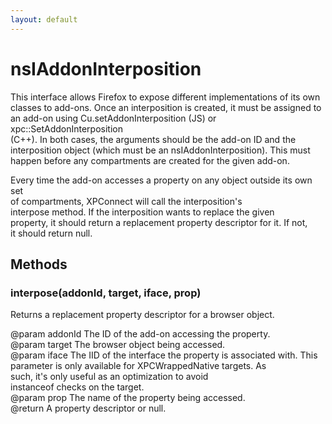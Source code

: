 ```yaml
---
layout: default
---
```


# nsIAddonInterposition #
  
This interface allows Firefox to expose different implementations of its own  
classes to add-ons. Once an interposition is created, it must be assigned to  
an add-on using Cu.setAddonInterposition (JS) or xpc::SetAddonInterposition  
(C++). In both cases, the arguments should be the add-on ID and the  
interposition object (which must be an nsIAddonInterposition). This must  
happen before any compartments are created for the given add-on.  
  
Every time the add-on accesses a property on any object outside its own set  
of compartments, XPConnect will call the interposition's  
interpose method. If the interposition wants to replace the given  
property, it should return a replacement property descriptor for it. If not,  
it should return null.  
  

## Methods ##

### interpose(addonId, target, iface, prop) ###
  
Returns a replacement property descriptor for a browser object.  
  
@param addonId The ID of the add-on accessing the property.  
@param target The browser object being accessed.  
@param iface The IID of the interface the property is associated with. This  
             parameter is only available for XPCWrappedNative targets. As  
             such, it's only useful as an optimization to avoid  
             instanceof checks on the target.  
@param prop The name of the property being accessed.  
@return A property descriptor or null.  
  
